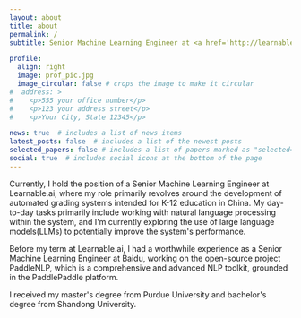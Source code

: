 ```yaml
---
layout: about
title: about
permalink: /
subtitle: Senior Machine Learning Engineer at <a href='http://learnable.ai'>Learnable.ai</a>.

profile:
  align: right
  image: prof_pic.jpg
  image_circular: false # crops the image to make it circular
#  address: >
#    <p>555 your office number</p>
#    <p>123 your address street</p>
#    <p>Your City, State 12345</p>

news: true  # includes a list of news items
latest_posts: false  # includes a list of the newest posts
selected_papers: false # includes a list of papers marked as "selected={true}"
social: true  # includes social icons at the bottom of the page
---
```

Currently, I hold the position of a Senior Machine Learning Engineer at Learnable.ai, where my role primarily revolves around the development of automated grading systems intended for K-12 education in China. My day-to-day tasks primarily include working with natural language processing within the system, and I'm currently exploring the use of large language models(LLMs) to potentially improve the system's performance.

Before my term at Learnable.ai, I had a worthwhile experience as a Senior Machine Learning Engineer at Baidu, working on the open-source project PaddleNLP, which is a comprehensive and advanced NLP toolkit, grounded in the PaddlePaddle platform.

I received my master's degree from Purdue University and bachelor's degree from Shandong University.
